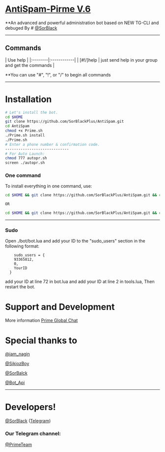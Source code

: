 # [AntiSpam-Pirme V.6](https://t.me/PrimeTeam)

**An advanced and powerful administration bot based on NEW TG-CLI
and debuged By # [@SorBlack](Https://t.me/SorBlack)

* * *

## Commands

| Use help |
|:--------|:------------|
| [#!/]help | just send help in your group and get the commands |

**You can use "#", "!", or "/" to begin all commands

* * *

# Installation

```sh
# Let's install the bot.
cd $HOME
git clone https://github.com/SorBlackPlus/AntiSpam.git
cd AntiSpam
chmod +x Prime.sh
./Prime.sh install
./Prime.sh 
# Enter a phone number & confirmation code.
-----------------------------
# For Auto Launch:
chmod 777 autopr.sh
screen ./autopr.sh
```
### One command
To install everything in one command, use:
```sh
cd $HOME && git clone https://github.com/SorBlackPlus/AntiSpam.git && cd AntiSpam && chmod +x Prime.sh && ./Prime.sh install && ./Prime.sh

OR

cd $HOME && git clone https://github.com/SorBlackPlus/AntiSpam.git && cd AntiSpam && chmod +x Prime.sh && ./Prime.sh install && chmod 777 autopr.sh && screen ./autopr.sh
```

* * *

### Sudo

Open ./bot/bot.lua and add your ID to the "sudo_users" section in the following format:
```
    sudo_users = {
    93365812,
    0,
    YourID
  }
```
add your ID at line 72 in bot.lua and add your ID at line 2 in tools.lua, Then restart the bot.

# Support and Development

More information [Prime Global Chat](https://telegram.me/joinchat/CEYCikF1o8P6n7Vpbu0b5A)

# Special thanks to
[@iam_nagin](https://telegram.me/iam_nagin)

[@SikiozBoy](https://telegram.me/SikiozBoy)

[@SorBalck](https://github.com/SorBalck)

[@Bot_Api](https://github.com/Bot_Api)

* * *

# Developers!

[@SorBlack](https://github.com/SorBlackPlus) ([Telegram](https://telegram.me/SorBlack))

### Our Telegram channel:

[@PrimeTeam](https://telegram.me/PrimeTeam)
